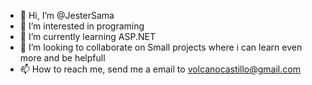 - 👋 Hi, I’m @JesterSama
- 👀 I’m interested in programing
- 🌱 I’m currently learning ASP.NET
- 💞️ I’m looking to collaborate on Small projects where i can learn even more and be helpfull
- 📫 How to reach me, send me a email to volcanocastillo@gmail.com

<!---
JesterSama/JesterSama is a ✨ special ✨ repository because its `README.md` (this file) appears on your GitHub profile.
You can click the Preview link to take a look at your changes.
--->
